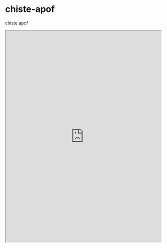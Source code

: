 # chiste-apof
chiste apof


<iframe src="https://www.codesters.com/embed/v1/preview/e16515c720a14d0da057efbc9a716bc7/" height="680" width="500"></iframe>
